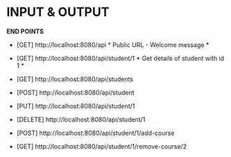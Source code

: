 INPUT & OUTPUT
==============

**END POINTS**

- [GET] http://localhost:8080/api
    *
    Public URL - Welcome message
    *
    
- [GET] http://localhost:8080/api/student/1
    *
    Get details of student with id 1
    *
    
- [GET] http://localhost:8080/api/students
- [POST] http://localhost:8080/api/student
- [PUT] http://localhost:8080/api/student/1
- [DELETE] http://localhost:8080/api/student/1
- [POST] http://localhost:8080/api/student/1/add-course
- [GET] http://localhost:8080/api/student/1/remove-course/2

